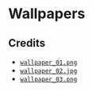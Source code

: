 # Wallpapers

## Credits

* [`wallpaper_01.png`](https://www.dropbox.com/s/q47oa5rac0zszkw/Wallpaper_Mikael_Gustafsson.png?dl=0)
* [`wallpaper_02.jpg`](https://cdn.dribbble.com/users/13449/screenshots/1828176/attachments/304147/Lakeside_Sunset_1920x1080.jpg)
* [`wallpaper_03.png`](https://cdn.dribbble.com/users/13449/screenshots/12078823/downloads/the_valley_1600.png)
